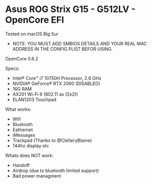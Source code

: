 # Asus ROG Strix G15 - G512LV - OpenCore EFI
 
 Tested on macOS Big Sur
 - NOTE: YOU MUST ADD SMBIOS DETAILS AND YOUR REAL MAC ADDRESS IN THE CONFIG.PLIST BEFOR USING.
 
 OpenCore 0.6.2
 
 Specs:
 - Intel® Core™ i7 10750H Processor, 2.6 GHz
 - NVIDIA® GeForce® RTX 2060 (DISABLED)
 - 16G RAM
 - AX201 Wi-Fi 6 (802.11 ax (2x2))
 - ELAN1203 Touchpad
 
 What works:
 - Wifi
 - Bluetooth
 - Eathernet
 - iMessages
 - Trackpad (Thanks to @ClefairyBlame)
 - 144hz display
 etc
 
 Whats does NOT work:
 - Handoff
 - Airdrop (due to bluetooth limited support)
 - Bad power managment
